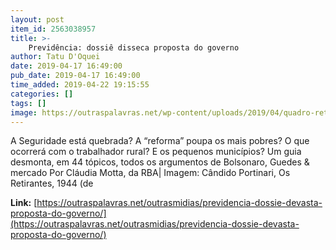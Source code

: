 ```yaml
---
layout: post
item_id: 2563038957
title: >-
    Previdência: dossiê disseca proposta do governo
author: Tatu D'Oquei
date: 2019-04-17 16:49:00
pub_date: 2019-04-17 16:49:00
time_added: 2019-04-22 19:15:55
categories: []
tags: []
image: https://outraspalavras.net/wp-content/uploads/2019/04/quadro-retirantes-de-candido-portinari-og.jpg
---
```


A Seguridade está quebrada? A “reforma” poupa os mais pobres? O que ocorrerá com o trabalhador rural? E os pequenos municípios? Um guia desmonta, em 44 tópicos, todos os argumentos de Bolsonaro, Guedes & mercado Por Cláudia Motta, da RBA| Imagem: Cândido Portinari, Os Retirantes, 1944 (de

**Link:** [https://outraspalavras.net/outrasmidias/previdencia-dossie-devasta-proposta-do-governo/](https://outraspalavras.net/outrasmidias/previdencia-dossie-devasta-proposta-do-governo/)

